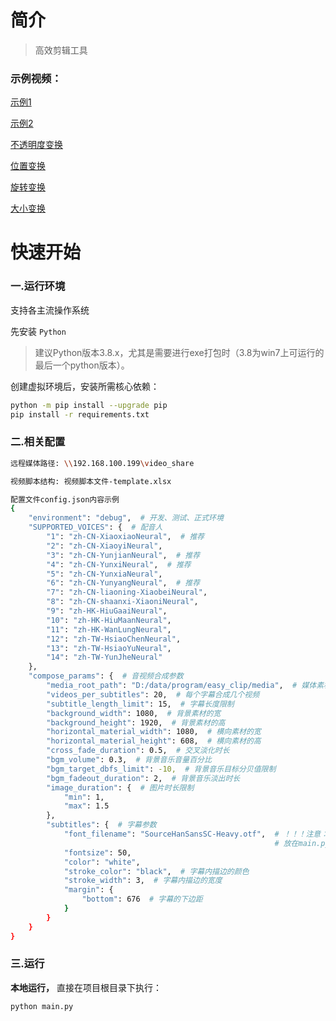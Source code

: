 # 简介

> 高效剪辑工具

### 示例视频：

[示例1](https://gitee.com/yao-hongfeng/videos/raw/master/示例1.mp4)

[示例2](https://gitee.com/yao-hongfeng/videos/raw/master/示例2.mp4)

[不透明度变换](https://gitee.com/yao-hongfeng/videos/raw/master/不透明度变换.mp4)

[位置变换](https://gitee.com/yao-hongfeng/videos/raw/master/位置变换.mp4)

[旋转变换](https://gitee.com/yao-hongfeng/videos/raw/master/旋转变换.mp4)

[大小变换](https://gitee.com/yao-hongfeng/videos/raw/master/大小变换.mp4)

# 快速开始

### 一.运行环境

支持各主流操作系统

先安装 `Python`
> 建议Python版本3.8.x，尤其是需要进行exe打包时（3.8为win7上可运行的最后一个python版本）。

创建虚拟环境后，安装所需核心依赖：

```bash
python -m pip install --upgrade pip
pip install -r requirements.txt
```

### 二.相关配置
```bash
远程媒体路径: \\192.168.100.199\video_share
```

```bash
视频脚本结构: 视频脚本文件-template.xlsx
```

```bash
配置文件config.json内容示例
{
    "environment": "debug",  # 开发、测试、正式环境
    "SUPPORTED_VOICES": {  # 配音人
        "1": "zh-CN-XiaoxiaoNeural",  # 推荐
        "2": "zh-CN-XiaoyiNeural",
        "3": "zh-CN-YunjianNeural",  # 推荐
        "4": "zh-CN-YunxiNeural",  # 推荐
        "5": "zh-CN-YunxiaNeural",
        "6": "zh-CN-YunyangNeural",  # 推荐
        "7": "zh-CN-liaoning-XiaobeiNeural",
        "8": "zh-CN-shaanxi-XiaoniNeural",
        "9": "zh-HK-HiuGaaiNeural",
        "10": "zh-HK-HiuMaanNeural",
        "11": "zh-HK-WanLungNeural",
        "12": "zh-TW-HsiaoChenNeural",
        "13": "zh-TW-HsiaoYuNeural",
        "14": "zh-TW-YunJheNeural"
    },
    "compose_params": {  # 音视频合成参数
        "media_root_path": "D:/data/program/easy_clip/media",  # 媒体素材根路径
        "videos_per_subtitles": 20,  # 每个字幕合成几个视频
        "subtitle_length_limit": 15,  # 字幕长度限制
        "background_width": 1080,  # 背景素材的宽
        "background_height": 1920,  # 背景素材的高
        "horizontal_material_width": 1080,  # 横向素材的宽
        "horizontal_material_height": 608,  # 横向素材的高
        "cross_fade_duration": 0.5,  # 交叉淡化时长
        "bgm_volume": 0.3,  # 背景音乐音量百分比
        "bgm_target_dbfs_limit": -10,  # 背景音乐目标分贝值限制
        "bgm_fadeout_duration": 2,  # 背景音乐淡出时长
        "image_duration": {  # 图片时长限制
            "min": 1,
            "max": 1.5
        },
        "subtitles": {  # 字幕参数
            "font_filename": "SourceHanSansSC-Heavy.otf",  # ！！！注意：使用自定义字体时，字体文件必须
                                                           # 放在main.py这个启动文件的同级目录，否则字体文件可能读取不到，导致异常。
            "fontsize": 50,
            "color": "white",
            "stroke_color": "black",  # 字幕内描边的颜色
            "stroke_width": 3,  # 字幕内描边的宽度
            "margin": {  
                "bottom": 676  # 字幕的下边距
            }
        }
    }
}
```

### 三.运行
**本地运行，** 直接在项目根目录下执行：
```bash
python main.py
```
